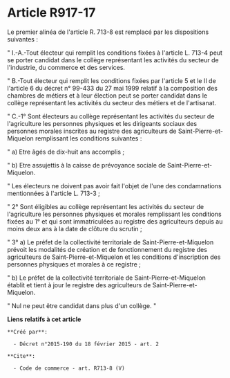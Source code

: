 # Article R917-17

Le premier alinéa de l'article R. 713-8 est remplacé par les dispositions suivantes : 

" I.-A.-Tout électeur qui remplit les conditions fixées à l'article L. 713-4 peut se porter candidat dans le collège
représentant les activités du secteur de l'industrie, du commerce et des services. 

" B.-Tout électeur qui remplit les conditions fixées par l'article 5 et le II de l'article 6 du décret n° 99-433 du 27 mai
1999 relatif à la composition des chambres de métiers et à leur élection peut se porter candidat dans le collège représentant
les activités du secteur des métiers et de l'artisanat. 

" C.-1° Sont électeurs au collège représentant les activités du secteur de l'agriculture les personnes physiques et les
dirigeants sociaux des personnes morales inscrites au registre des agriculteurs de Saint-Pierre-et-Miquelon remplissant les
conditions suivantes : 

" a) Etre âgés de dix-huit ans accomplis ; 

" b) Etre assujettis à la caisse de prévoyance sociale de Saint-Pierre-et-Miquelon. 

" Les électeurs ne doivent pas avoir fait l'objet de l'une des condamnations mentionnées à l'article L. 713-3 ; 

" 2° Sont éligibles au collège représentant les activités du secteur de l'agriculture les personnes physiques et morales
remplissant les conditions fixées au 1° et qui sont immatriculées au registre des agriculteurs depuis au moins deux ans à la
date de clôture du scrutin ; 

" 3° a) Le préfet de la collectivité territoriale de Saint-Pierre-et-Miquelon prévoit les modalités de création et de
fonctionnement du registre des agriculteurs de Saint-Pierre-et-Miquelon et les conditions d'inscription des personnes
physiques et morales à ce registre ; 

" b) Le préfet de la collectivité territoriale de Saint-Pierre-et-Miquelon établit et tient à jour le registre des
agriculteurs de Saint-Pierre-et-Miquelon. 

" Nul ne peut être candidat dans plus d'un collège. "

**Liens relatifs à cet article**

	**Créé par**:

	  - Décret n°2015-190 du 18 février 2015 - art. 2

	**Cite**:

	  - Code de commerce - art. R713-8 (V)

